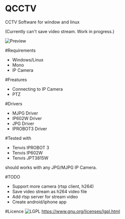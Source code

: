 # QCCTV

CCTV Software for window and linux

(Currently can't save video stream. Work in progress.)

![Preview](https://raw.githubusercontent.com/rastabaddon/QCCTV/master/Docs/img/qcctv.png)

#Requirements
  * Windows/Linux
  * Mono 
  * IP Camera

#Freatures
  * Connecting to IP Camera
  * PTZ
  
#Drivers
  * MJPG Driver
  * IP602W Driver
  * JPG Driver
  * IPROBOT3 Driver
  
#Tested with
  * Tenvis IPROBOT 3
  * Tenvis IP602W
  * Tenvis JPT3815W
  
  should works with any JPG/MJPG IP Camera.

#TODO

  * Support more camera (rtsp client, h264)
  * Save video stream as h264 video file	
  * Add rtsp server for stream video
  * Create android/iphone app

#Licence
![LGPL](https://www.gnu.org/graphics/lgplv3-147x51.png)
https://www.gnu.org/licenses/lgpl.html    
    
